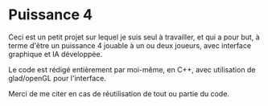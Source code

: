 # Puissance 4

Ceci est un petit projet sur lequel je suis seul à travailler, et qui a pour but, à terme d'être un puissance 4 jouable à un ou deux joueurs, avec interface graphique et IA développée.

Le code est rédigé entièrement par moi-même, en C++, avec utilisation de glad/openGL pour l'interface.

Merci de me citer en cas de réutilisation de tout ou partie du code.
